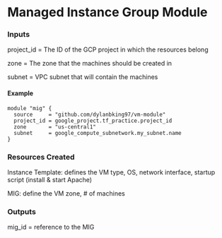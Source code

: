 # Managed Instance Group Module

### Inputs

project_id = The ID of the GCP project in which the resources belong

zone = The zone that the machines should be created in

subnet = VPC subnet that will contain the machines


#### Example

```
module "mig" {
  source     = "github.com/dylanbking97/vm-module"
  project_id = google_project.tf_practice.project_id
  zone       = "us-central1"
  subnet     = google_compute_subnetwork.my_subnet.name
}
```


### Resources Created

Instance Template: defines the VM type, OS, network interface, startup script (install & start Apache)

MIG: define the VM zone, # of machines

### Outputs

mig_id = reference to the MIG

